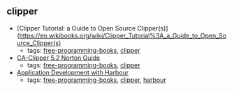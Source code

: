 clipper 
---
* [Clipper Tutorial: a Guide to Open Source Clipper(s)](https://en.wikibooks.org/wiki/Clipper_Tutorial%3A_a_Guide_to_Open_Source_Clipper(s)
    * tags: [free-programming-books](../tags/free-programming-books.md), [clipper](../tags/clipper.md)
* [CA-Clipper 5.2 Norton Guide](http://www.ousob.com/ng/clguide/)
    * tags: [free-programming-books](../tags/free-programming-books.md), [clipper](../tags/clipper.md)
* [Application Development with Harbour](https://en.wikibooks.org/wiki/Application_Development_with_Harbour)
    * tags: [free-programming-books](../tags/free-programming-books.md), [clipper](../tags/clipper.md), [harbour](../tags/harbour.md)
